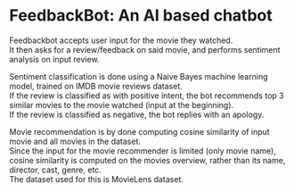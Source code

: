 # FeedbackBot: An AI based chatbot
Feedbackbot accepts user input for the movie they watched.\
It then asks for a review/feedback on said movie, and performs sentiment analysis on input review.

Sentiment classification is done using a Naive Bayes machine learning model, trained on IMDB movie reviews dataset.\
If the review is classified as with positive intent, the bot recommends top 3 similar movies to the movie watched (input at the beginning).\
If the review is classified as negative, the bot replies with an apology.

Movie recommendation is by done computing cosine similarity of input movie and all movies in the dataset.\
Since the input for the movie recommender is limited (only movie name), cosine similarity is computed on the movies overview, rather than its name, director, cast, genre, etc.\
The dataset used for this is MovieLens dataset.


